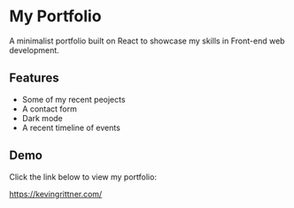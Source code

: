 # My Portfolio

A minimalist portfolio built on React to showcase my skills in Front-end web development. 



## Features

- Some of my recent peojects
- A contact form
- Dark mode
- A recent timeline of events


## Demo

Click the link below to view my portfolio:

https://kevingrittner.com/
